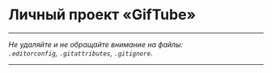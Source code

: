 # Личный проект «GifTube»


---



_Не удаляйте и не обращайте внимание на файлы:_<br>
_`.editorconfig`, `.gitattributes`, `.gitignore`._

---


